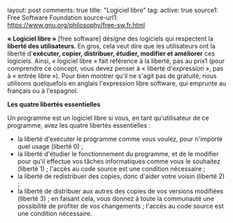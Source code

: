 layout: post
comments: true
title: "Logiciel libre"
tag:
active: true
source1: Free Software Foundation
source-url1: https://www.gnu.org/philosophy/free-sw.fr.html

**« Logiciel libre »** [free software] désigne des logiciels qui respectent la **liberté des utilisateurs**. En gros, cela veut dire que les utilisateurs ont la liberté d'**exécuter, copier, distribuer, étudier, modifier et améliorer** ces logiciels. Ainsi, « logiciel libre » fait référence à la liberté, pas au prix1 (pour comprendre ce concept, vous devez penser à « liberté d'expression », pas à « entrée libre »). Pour bien montrer qu'il ne s'agit pas de gratuité, nous utilisons quelquefois en anglais l'expression libre software, qui emprunte au français ou à l'espagnol.
  
**Les quatre libertés essentielles**

Un programme est un logiciel libre si vous, en tant qu'utilisateur de ce programme, avez les quatre libertés essentielles :

* la liberté d'exécuter le programme comme vous voulez, pour n'importe quel usage (liberté 0) ;
* la liberté d'étudier le fonctionnement du programme, et de le modifier pour qu'il effectue vos tâches informatiques comme vous le souhaitez (liberté 1) ; l'accès au code source est une condition nécessaire ;
* la liberté de redistribuer des copies, donc d'aider votre voisin (liberté 2) ;
* la liberté de distribuer aux autres des copies de vos versions modifiées (liberté 3) ; en faisant cela, vous donnez à toute la communauté une possibilité de profiter de vos changements ; l'accès au code source est une condition nécessaire.

  
